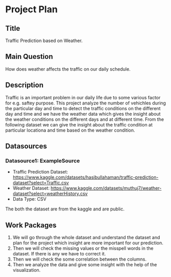 # Project Plan

## Title
Traffic Prediction based on Weather.

## Main Question

How does weather affects the traffic on our daily schedule.

## Description

Traffic is an important problem in our daily life due to some various factor for e.g. saftey purpose. This project analyze the number of vehichles during the particular day and time to detect the traffic conditions on the different day and time and we have the weather data which gives the insight about the weather conditions on the different days and at different time. From the following dataset we can give the insight about the traffic condition at particular locationa and time based on the weather condition.

## Datasources



### Datasource1: ExampleSource
* Traffic Prediction Dataset: https://www.kaggle.com/datasets/hasibullahaman/traffic-prediction-dataset?select=Traffic.csv
* Weather Dataset: https://www.kaggle.com/datasets/muthuj7/weather-dataset?select=weatherHistory.csv
* Data Type: CSV

The both the dataset are from the kaggle and are public.

## Work Packages
1. We will go through the whole dataset and understand the dataset and plan for the project which insight are more important for our prediction.
2. Then we will check the missing values or the misspell words in the dataset. If there is any we have to correct it.
3. Then we will check the some correlation between the columns.
4. Then we analyze the data and give some insight with the help of the visualization.

